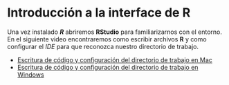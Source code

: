 
# Introducción a la interface de R

Una vez instalado ___R___ abriremos __RStudio__ para familiarizarnos con el entorno. En el siguiente video  encontraremos como escribir archivos __R__ y como configurar el _IDE_ para que reconozca nuestro directorio de trabajo. 

  + [Escritura de código y configuración del directorio de trabajo en Mac](https://youtu.be/8xT3hmJQskU)  
  + [Escritura de código y configuración del directorio de trabajo en Windows](https://youtu.be/XBcvH1BpIBo)

